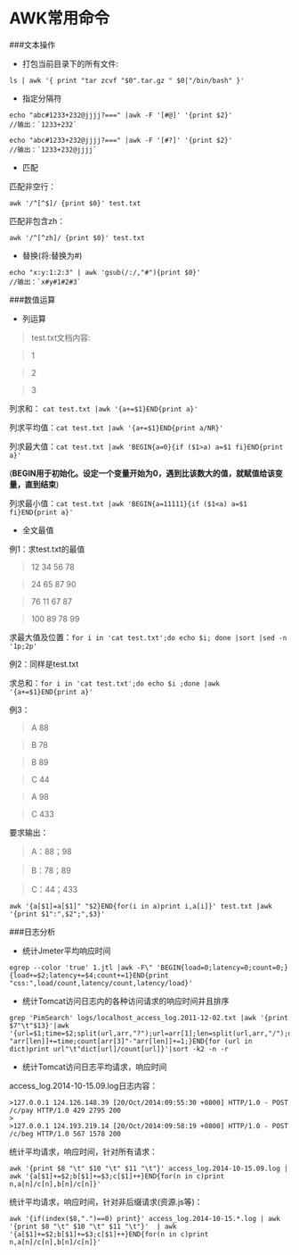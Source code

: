 AWK常用命令
=================
###文本操作
* 打包当前目录下的所有文件:
```shell
ls | awk '{ print "tar zcvf "$0".tar.gz " $0|"/bin/bash" }'
```
* 指定分隔符
```shell
echo "abc#1233+232@jjjj?===" |awk -F '[#@]' '{print $2}' 
//输出：`1233+232`

echo "abc#1233+232@jjjj?===" |awk -F '[#?]' '{print $2}'
//输出：`1233+232@jjjj`
```
* 匹配

匹配非空行：
```shell
awk '/^[^$]/ {print $0}' test.txt
```
匹配非包含zh：
```shell
awk '/^[^zh]/ {print $0}' test.txt
```
* 替换(将:替换为#)
```shell
echo "x:y:1:2:3" | awk 'gsub(/:/,"#"){print $0}'
//输出：`x#y#1#2#3`
```
###数值运算
* 列运算

>test.txt文档内容:

>1

>2

>3

列求和： `cat test.txt |awk '{a+=$1}END{print a}'`

列求平均值：`cat test.txt |awk '{a+=$1}END{print a/NR}'`

列求最大值：`cat test.txt |awk 'BEGIN{a=0}{if ($1>a) a=$1 fi}END{print a}'`

(**BEGIN用于初始化。设定一个变量开始为0，遇到比该数大的值，就赋值给该变量，直到结束**)

列求最小值：`cat test.txt |awk 'BEGIN{a=11111}{if ($1<a) a=$1 fi}END{print a}'`


* 全文最值

例1：求test.txt的最值

>12 34 56 78

>24 65 87 90

>76 11 67 87

>100 89 78 99

求最大值及位置：`for i in 'cat test.txt';do echo $i; done |sort |sed -n '1p;2p'`  

例2：同样是test.txt

求总和：`for i in 'cat test.txt';do echo $i ;done |awk '{a+=$1}END{print a}'`

例3：

>A     88

>B     78

>B     89

>C     44

>A     98

>C     433

要求输出：

>A：88；98

>B：78；89
          
>C：44；433
          
`awk '{a[$1]=a[$1]" "$2}END{for(i in a)print i,a[i]}' test.txt |awk '{print $1":",$2";",$3}'`

###日志分析

* 统计Jmeter平均响应时间
```shell
egrep --color 'true' 1.jtl |awk -F\" 'BEGIN{load=0;latency=0;count=0;}{load+=$2;latency+=$4;count+=1}END{print "css:",load/count,latency/count,latency/load}'
```

* 统计Tomcat访问日志内的各种访问请求的响应时间并且排序
```shell 
grep 'PimSearch' logs/localhost_access_log.2011-12-02.txt |awk '{print $7"\t"$13}'|awk '{url=$1;time=$2;split(url,arr,"?");url=arr[1];len=split(url,arr,"/");dict[arr[3]"-"arr[len]]+=time;count[arr[3]"-"arr[len]]+=1;}END{for (url in dict)print url"\t"dict[url]/count[url]}'|sort -k2 -n -r
```

* 统计Tomcat访问日志平均请求，响应时间

access_log.2014-10-15.09.log日志内容：
```shell
>127.0.0.1 124.126.148.39 [20/Oct/2014:09:55:30 +0800] HTTP/1.0 - POST /c/pay HTTP/1.0 429 2795 200
>
>127.0.0.1 124.193.219.14 [20/Oct/2014:09:58:19 +0800] HTTP/1.0 - POST /c/beg HTTP/1.0 567 1578 200
```
统计平均请求，响应时间，针对所有请求：
```shell
awk '{print $8 "\t" $10 "\t" $11 "\t"}' access_log.2014-10-15.09.log | awk '{a[$1]+=$2;b[$1]+=$3;c[$1]++}END{for(n in c)print n,a[n]/c[n],b[n]/c[n]}'
```

统计平均请求，响应时间，针对非后缀请求(资源.js等)：
```shell
awk '{if(index($8,".")==0) print}' access_log.2014-10-15.*.log | awk '{print $8 "\t" $10 "\t" $11 "\t"}'  | awk '{a[$1]+=$2;b[$1]+=$3;c[$1]++}END{for(n in c)print n,a[n]/c[n],b[n]/c[n]}'
```
